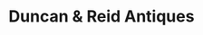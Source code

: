 ---
title: "Duncan & Reid Antiques"
url: /edinburgh/duncan-und-reid-antiques/
shop: Antiquitäten
---